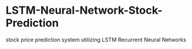 # LSTM-Neural-Network-Stock-Prediction

stock price prediction system utilizing LSTM Recurrent Neural Networks
